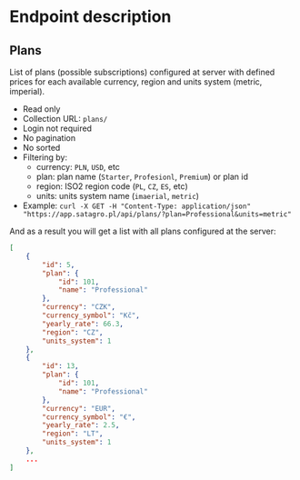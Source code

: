 # Endpoint description

## Plans ##

List of plans (possible subscriptions) configured at server with defined prices for each available currency, region and units system (metric, imperial).

* Read only
* Collection URL:  `plans/`
* Login not required
* No pagination
* No sorted
* Filtering by:
    * currency: `PLN`, `USD`, etc
    * plan: plan name (`Starter`, `Profesionl`, `Premium`) or plan id
    * region: ISO2 region code (`PL`, `CZ`, `ES`, etc)
    * units: units system name (`imaerial`, `metric`)
* Example: `curl -X GET -H "Content-Type: application/json" "https://app.satagro.pl/api/plans/?plan=Professional&units=metric"`

And as a result you will get a list with all plans configured at the server:

```json
[
    {
        "id": 5,
        "plan": {
            "id": 101,
            "name": "Professional"
        },
        "currency": "CZK",
        "currency_symbol": "Kč",
        "yearly_rate": 66.3,
        "region": "CZ",
        "units_system": 1
    },
    {
        "id": 13,
        "plan": {
            "id": 101,
            "name": "Professional"
        },
        "currency": "EUR",
        "currency_symbol": "€",
        "yearly_rate": 2.5,
        "region": "LT",
        "units_system": 1
    },
    ...
]
```

